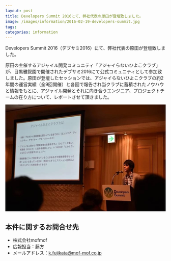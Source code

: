 ```yaml
---
layout: post
title: Developers Summit 2016にて、弊社代表の原田が登壇致しました。
image: /images/information/2016-02-19-developers-summit.jpg
tags:
categories: information
---
```


Developers Summit 2016（デブサミ2016）にて、弊社代表の原田が登壇致しました。

原田の主催するアジャイル開発コミュニティ「アジャイらないひよこクラブ」が、目黒雅叙園で開催されたデブサミ2016にて公式コミュニティとして参加致しました。原田が登壇したセッションでは、アジャイらないひよこクラブの約2年間の運営実績（全9回開催）と各回で報告され当クラブに蓄積されたノウハウと情報をもとに、アジャイル開発とそれに向き合うエンジニア、プロジェクトチームの在り方について、レポートさせて頂きました。

![デブサミ登壇する原田](/images/information/2016-02-19-developers-summit.jpg)

## 本件に関するお問合せ先

- 株式会社mofmof
- 広報担当：藤方
- メールアドレス：k.fujikata@mof-mof.co.jp
